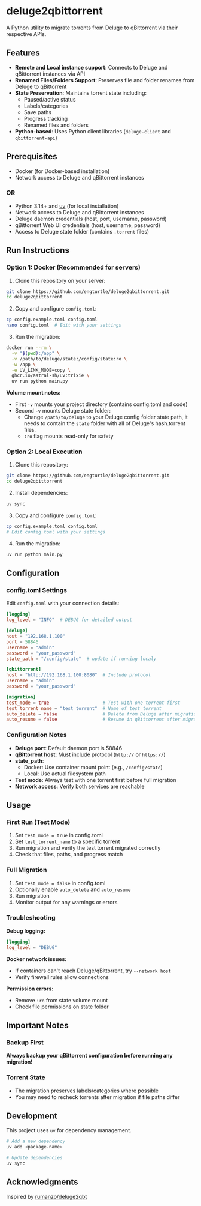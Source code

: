 # deluge2qbittorrent

A Python utility to migrate torrents from Deluge to qBittorrent via their respective APIs.

## Features

- **Remote and Local instance support**: Connects to Deluge and qBittorrent instances via API
- **Renamed Files/Folders Support**: Preserves file and folder renames from Deluge to qBittorrent
- **State Preservation**: Maintains torrent state including:
  - Paused/active status
  - Labels/categories
  - Save paths
  - Progress tracking
  - Renamed files and folders
- **Python-based**: Uses Python client libraries (`deluge-client` and `qbittorrent-api`)

## Prerequisites

- Docker (for Docker-based installation)
- Network access to Deluge and qBittorrent instances

### OR

- Python 3.14+ and [uv](https://github.com/astral-sh/uv) (for local installation)
- Network access to Deluge and qBittorrent instances
- Deluge daemon credentials (host, port, username, password)
- qBittorrent Web UI credentials (host, username, password)
- Access to Deluge state folder (contains `.torrent` files)

## Run Instructions

### Option 1: Docker (Recommended for servers)

1. Clone this repository on your server:

```bash
git clone https://github.com/engturtle/deluge2qbittorrent.git
cd deluge2qbittorrent
```

2. Copy and configure `config.toml`:

```bash
cp config.example.toml config.toml
nano config.toml  # Edit with your settings
```

3. Run the migration:

```bash
docker run --rm \
  -v "$(pwd):/app" \
  -v /path/to/deluge/state:/config/state:ro \
  -w /app \
  -e UV_LINK_MODE=copy \
  ghcr.io/astral-sh/uv:trixie \
  uv run python main.py
```

**Volume mount notes:**
- First `-v` mounts your project directory (contains config.toml and code)
- Second `-v` mounts Deluge state folder:
  - Change `/path/to/deluge` to your Deluge config folder state path, it needs to contain the `state` folder with all of
    Deluge's hash.torrent files. 
  - `:ro` flag mounts read-only for safety

### Option 2: Local Execution

1. Clone this repository:

```bash
git clone https://github.com/engturtle/deluge2qbittorrent.git
cd deluge2qbittorrent
```

2. Install dependencies:

```bash
uv sync
```

3. Copy and configure `config.toml`:

```bash
cp config.example.toml config.toml
# Edit config.toml with your settings
```

4. Run the migration:

```bash
uv run python main.py
```

## Configuration

### config.toml Settings

Edit `config.toml` with your connection details:

```toml
[logging]
log_level = "INFO"  # DEBUG for detailed output

[deluge]
host = "192.168.1.100"
port = 58846
username = "admin"
password = "your_password"
state_path = "/config/state"  # update if running localy

[qbittorrent]
host = "http://192.168.1.100:8080"  # Include protocol
username = "admin"
password = "your_password"

[migration]
test_mode = true                    # Test with one torrent first
test_torrent_name = "test torrent"  # Name of test torrent
auto_delete = false                 # Delete from Deluge after migration
auto_resume = false                 # Resume in qBittorrent after migration
```

### Configuration Notes

- **Deluge port**: Default daemon port is 58846
- **qBittorrent host**: Must include protocol (`http://` or `https://`)
- **state_path**: 
  - Docker: Use container mount point (e.g., `/config/state`)
  - Local: Use actual filesystem path
- **Test mode**: Always test with one torrent first before full migration
- **Network access**: Verify both services are reachable

## Usage

### First Run (Test Mode)

1. Set `test_mode = true` in config.toml
2. Set `test_torrent_name` to a specific torrent
3. Run migration and verify the test torrent migrated correctly
4. Check that files, paths, and progress match

### Full Migration

1. Set `test_mode = false` in config.toml
2. Optionally enable `auto_delete` and `auto_resume`
3. Run migration
4. Monitor output for any warnings or errors

### Troubleshooting

**Debug logging:**
```toml
[logging]
log_level = "DEBUG"
```

**Docker network issues:**
- If containers can't reach Deluge/qBittorrent, try `--network host`
- Verify firewall rules allow connections

**Permission errors:**
- Remove `:ro` from state volume mount
- Check file permissions on state folder

## Important Notes

### Backup First

**Always backup your qBittorrent configuration before running any migration!**

### Torrent State

- The migration preserves labels/categories where possible
- You may need to recheck torrents after migration if file paths differ

## Development

This project uses `uv` for dependency management.

```bash
# Add a new dependency
uv add <package-name>

# Update dependencies
uv sync
```

## Acknowledgments

Inspired by [rumanzo/deluge2qbt](https://github.com/rumanzo/deluge2qbt)
